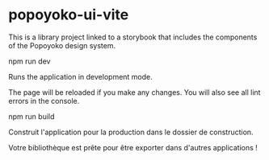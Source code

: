 # popoyoko-ui-vite

This is a library project linked to a storybook that includes the components of the Popoyoko design system.

npm run dev

Runs the application in development mode.

The page will be reloaded if you make any changes.
You will also see all lint errors in the console.

npm run build 

Construit l'application pour la production dans le dossier de construction.

Votre bibliothèque est prête pour être exporter dans d'autres applications !
